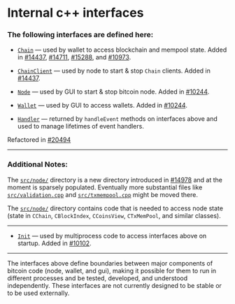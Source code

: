 # Internal c++ interfaces

### The following interfaces are defined here:

* [`Chain`](chain.h) — used by wallet to access blockchain and mempool state. Added in [#14437](https://github.com/bitcoin/bitcoin/pull/14437), [#14711](https://github.com/bitcoin/bitcoin/pull/14711), [#15288](https://github.com/bitcoin/bitcoin/pull/15288), and [#10973](https://github.com/bitcoin/bitcoin/pull/10973).

* [`ChainClient`](chain.h) — used by node to start & stop `Chain` clients. Added in [#14437](https://github.com/bitcoin/bitcoin/pull/14437).

* [`Node`](node.h) — used by GUI to start & stop bitcoin node. Added in [#10244](https://github.com/bitcoin/bitcoin/pull/10244).

* [`Wallet`](wallet.h) — used by GUI to access wallets. Added in [#10244](https://github.com/bitcoin/bitcoin/pull/10244).

* [`Handler`](handler.h) — returned by `handleEvent` methods on interfaces above and used to manage lifetimes of event handlers.

Refactored in [#20494](https://github.com/bitcoin/bitcoin/pull/20494/commits)

---

### Additional Notes:

The [`src/node/`](../node) directory is a new directory introduced in
[#14978](https://github.com/bitcoin/bitcoin/pull/14978) and at the moment is
sparsely populated. Eventually more substantial files like
[`src/validation.cpp`](../validation.cpp) and
[`src/txmempool.cpp`](../txmempool.cpp) might be moved there.

The [`src/node/`](../node) directory contains code that is needed to access node state
(state in `CChain`, `CBlockIndex`, `CCoinsView`, `CTxMemPool`, and similar
classes).

---

* [`Init`](../init.h) — used by multiprocess code to access interfaces above on startup. Added in [#10102](https://github.com/bitcoin/bitcoin/pull/10102).


---

The interfaces above define boundaries between major components of bitcoin code (node, wallet, and gui), making it possible for them to run in different processes and be tested, developed, and understood independently. These interfaces are not currently designed to be stable or to be used externally.
